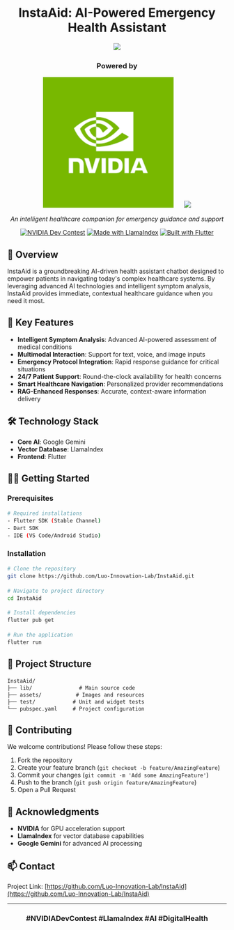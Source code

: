 <div align="center">
  
# InstaAid: AI-Powered Emergency Health Assistant

[<img src="logo-image-here" width="200">](#)

### Powered by
<p align="center">
  <img src="nvidia.png" width="300" style="margin-right: 20px"/>
  <img src="images.png" width="300"/>
</p>

*An intelligent healthcare companion for emergency guidance and support*

[![NVIDIA Dev Contest](https://img.shields.io/badge/NVIDIA-Dev%20Contest-76B900?style=for-the-badge&logo=nvidia&logoColor=white)](https://developer.nvidia.com/)
[![Made with LlamaIndex](https://img.shields.io/badge/Made%20with-LlamaIndex-blue?style=for-the-badge)](https://www.llamaindex.ai/)
[![Built with Flutter](https://img.shields.io/badge/Built%20with-Flutter-02569B?style=for-the-badge&logo=flutter&logoColor=white)](https://flutter.dev)

</div>

## 🌟 Overview

InstaAid is a groundbreaking AI-driven health assistant chatbot designed to empower patients in navigating today's complex healthcare systems. By leveraging advanced AI technologies and intelligent symptom analysis, InstaAid provides immediate, contextual healthcare guidance when you need it most.

## 🚀 Key Features

- **Intelligent Symptom Analysis**: Advanced AI-powered assessment of medical conditions
- **Multimodal Interaction**: Support for text, voice, and image inputs
- **Emergency Protocol Integration**: Rapid response guidance for critical situations
- **24/7 Patient Support**: Round-the-clock availability for health concerns
- **Smart Healthcare Navigation**: Personalized provider recommendations
- **RAG-Enhanced Responses**: Accurate, context-aware information delivery

## 🛠️ Technology Stack

- **Core AI**: Google Gemini
- **Vector Database**: LlamaIndex
- **Frontend**: Flutter

## 🏃‍♂️ Getting Started

### Prerequisites

```bash
# Required installations
- Flutter SDK (Stable Channel)
- Dart SDK
- IDE (VS Code/Android Studio)
```

### Installation

```bash
# Clone the repository
git clone https://github.com/Luo-Innovation-Lab/InstaAid.git

# Navigate to project directory
cd InstaAid

# Install dependencies
flutter pub get

# Run the application
flutter run
```

## 📁 Project Structure

```
InstaAid/
├── lib/               # Main source code
├── assets/           # Images and resources
├── test/            # Unit and widget tests
└── pubspec.yaml     # Project configuration
```

## 🤝 Contributing

We welcome contributions! Please follow these steps:

1. Fork the repository
2. Create your feature branch (`git checkout -b feature/AmazingFeature`)
3. Commit your changes (`git commit -m 'Add some AmazingFeature'`)
4. Push to the branch (`git push origin feature/AmazingFeature`)
5. Open a Pull Request

## 🌟 Acknowledgments

- **NVIDIA** for GPU acceleration support
- **LlamaIndex** for vector database capabilities
- **Google Gemini** for advanced AI processing

## 📫 Contact

Project Link: [https://github.com/Luo-Innovation-Lab/InstaAid](https://github.com/Luo-Innovation-Lab/InstaAid)

---

<div align="center">

### #NVIDIADevContest #LlamaIndex #AI #DigitalHealth

</div>

